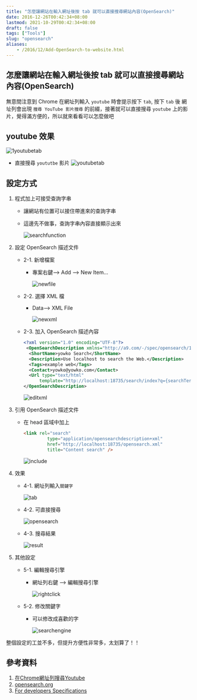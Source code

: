 ```yaml
---
title: "怎麼讓網站在輸入網址後按 tab 就可以直接搜尋網站內容(OpenSearch)"
date: 2016-12-26T00:42:34+08:00
lastmod: 2021-10-29T00:42:34+08:00
draft: false
tags: ["Tools"]
slug: "opensearch"
aliases:
    - /2016/12/Add-OpenSearch-to-website.html
---
```

## 怎麼讓網站在輸入網址後按 tab 就可以直接搜尋網站內容(OpenSearch)

無意間注意到 Chrome 在網址列輸入 `youtube` 時會提示按下 `tab`, 按下 `tab` 後 網址列會出現 `搜尋 YouTube 影片搜尋`  的前綴，接著就可以直接搜尋 `youtube`  上的影片，覺得滿方便的，所以就來看看可以怎麼做吧

## youtube 效果

![1youtubetab](https://trello-attachments.s3.amazonaws.com/584002d11a92a77dc7a5b452/699x98/093bd9129604cf2a0e812c0acd567237/_output_1youtubetab.png)

- 直接搜尋 `yoututbe` 影片
    ![youtubetab](https://trello-attachments.s3.amazonaws.com/584002d11a92a77dc7a5b452/688x106/cec7322bf0e46f0f20279ab6bcc0bda1/_output_youtubesearch.png)

## 設定方式

1. 程式加上可接受查詢字串

   - 讓網站有位置可以接住帶進來的查詢字串
   - 這邊先不做事，查詢字串內容直接顯示出來

       ![searchfunction](https://trello-attachments.s3.amazonaws.com/584002d11a92a77dc7a5b452/466x368/de8eb4c8f6fc493b7f75150c048683a9/_output_searchfunction.png)

2. 設定 OpenSearch 描述文件
    - 2-1. 新增檔案
        - 專案右鍵--> Add --> New Item...

            ![newfile](https://trello-attachments.s3.amazonaws.com/584002d11a92a77dc7a5b452/687x355/325e541cbd8d86558568859369d222f8/_output_newfile.png)

    - 2-2. 選擇 XML 檔
        - Data--> XML File

            ![newxml](https://trello-attachments.s3.amazonaws.com/584002d11a92a77dc7a5b452/955x660/3f99c0af35530de0d8c4d8118677eb3c/_output_newxml.png)

    - 2-3. 加入 OpenSearch 描述內容

        ```xml
        <?xml version="1.0" encoding="UTF-8"?>
         <OpenSearchDescription xmlns="http://a9.com/-/spec/opensearch/1.1/">
          <ShortName>yowko Search</ShortName>
          <Description>Use localhost to search the Web.</Description>
          <Tags>example web</Tags>
          <Contact>yowko@yowko.com</Contact>
          <Url type="text/html"
              template="http://localhost:18735/search/index?q={searchTerms}"/>
        </OpenSearchDescription>
        ```

        ![editxml](https://trello-attachments.s3.amazonaws.com/584002d11a92a77dc7a5b452/681x231/9f5dceb4355081332d1b1cb9e3d4ab02/_output_editxml.png)

3. 引用 OpenSearch 描述文件
    - 在 head 區域中加上

        ```html
        <link rel="search"
                 type="application/opensearchdescription+xml"
                 href="http://localhost:18735/opensearch.xml"
                 title="Content search" />
        ```

       ![include](https://trello-attachments.s3.amazonaws.com/584002d11a92a77dc7a5b452/1200x365/18247e0e1c1244a52c12590af92e736f/_output_INCLUDE.png)

4. 效果
   - 4-1. 網址列輸入`關鍵字`

       ![tab](https://trello-attachments.s3.amazonaws.com/584002d11a92a77dc7a5b452/444x41/ea686d926e7dfa2fe0fe942921fae8e9/_output_tab.png)

   - 4-2. 可直接搜尋

       ![opensearch](https://trello-attachments.s3.amazonaws.com/584002d11a92a77dc7a5b452/345x52/e716c359ed63470984ece3505cf4a953/_output_opensearch.png)

   - 4-3. 搜尋結果

       ![result](https://trello-attachments.s3.amazonaws.com/584002d11a92a77dc7a5b452/552x121/7c5cd57ac28590e2795bfb844fdeb2ff/_output_result.png)

5. 其他設定
   - 5-1. 編輯搜尋引擎
       - 網址列右鍵 --> 編輯搜尋引擎

           ![rightclick](https://trello-attachments.s3.amazonaws.com/584002d11a92a77dc7a5b452/464x289/f54d19a10cd2f0206f8a55d5d470446b/_output_rightclick.png)

   - 5-2. 修改關鍵字
       - 可以修改成喜歡的字

           ![searchengine](https://trello-attachments.s3.amazonaws.com/584002d11a92a77dc7a5b452/1048x829/4dbbea518b308c150ba09d99d2d63856/_output_searchengine.png)

整個設定的工並不多，但提升方便性非常多，太划算了！！

## 參考資料

1. [在Chrome網址列搜尋Youtube](https://www.ptt.cc/bbs/Google/M.1270417836.A.B07.html)
2. [opensearch.org](http://www.opensearch.org/Home)
3. [For developers Specifications](http://www.opensearch.org/Specifications/OpenSearch/1.1#Overview_2)
